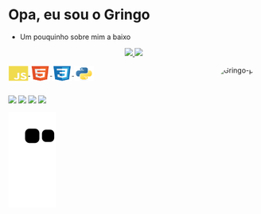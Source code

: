 # Opa, eu sou o Gringo

- Um pouquinho sobre mim a baixo


<div align="center">
  <a href="https://github.com/Gringoxz">
  <img height="180em" src="https://github-readme-stats.vercel.app/api?username=Gringoxz&show_icons=true&theme=dark&include_all_commits=true&count_private=true"/>
  <img height="160em" src="https://github-readme-stats.vercel.app/api/top-langs/?username=Gringoxz&layout=compact&langs_count=7&theme=dark"/>
</div>
<div style="display: inline_block"><br>
  <img align="center" alt="Gringo-Js" height="30" width="40" src="https://raw.githubusercontent.com/devicons/devicon/master/icons/javascript/javascript-plain.svg">
  <img align="center" alt="Gringo-HTML" height="30" width="40" src="https://raw.githubusercontent.com/devicons/devicon/master/icons/html5/html5-original.svg">
  <img align="center" alt="Gringo-CSS" height="30" width="40" src="https://raw.githubusercontent.com/devicons/devicon/master/icons/css3/css3-original.svg">
  <img align="center" alt="Gringo-Python" height="30" width="40" src="https://raw.githubusercontent.com/devicons/devicon/master/icons/python/python-original.svg">
  <img align="right" alt="Gringo-pic" height="150" style="border-radius:50px;" src="https://media.discordapp.net/attachments/806749866000777216/899678785383829604/12.jpg?width=249&height=250">
</div>
  
  ##
 
<div> 
  <a href="https://www.youtube.com/channel/UCuvq3xPVscDGMfE0abb5EFQ" target="_blank"><img src="https://img.shields.io/badge/YouTube-FF0000?style=for-the-badge&logo=youtube&logoColor=white" target="_blank"></a>
  <a href="https://instagram.com/gringo_true" target="_blank"><img src="https://img.shields.io/badge/-Instagram-%23E4405F?style=for-the-badge&logo=instagram&logoColor=white" target="_blank"></a>
 	<a href="https://www.twitch.tv/rafaballerinii" target="_blank"><img src="https://img.shields.io/badge/Twitch-9146FF?style=for-the-badge&logo=twitch&logoColor=white" target="_blank"></a>
 <a href=" https://discord.gg/pCE8DuX2" target="_blank"><img src="https://img.shields.io/badge/Discord-7289DA?style=for-the-badge&logo=discord&logoColor=white" target="_blank"></a> 
 
 ![Snake animation](https://github.com/rafaballerini/rafaballerini/blob/output/github-contribution-grid-snake.svg)
 
</div>
